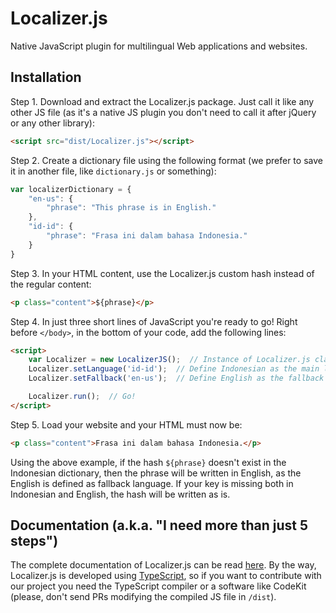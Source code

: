 # Localizer.js
Native JavaScript plugin for multilingual Web applications and websites.

## Installation

Step 1. Download and extract the Localizer.js package. Just call it like any other JS file (as it's a native JS plugin you don't need to call it after jQuery or any other library):
```html
<script src="dist/Localizer.js"></script>
```


Step 2. Create a dictionary file using the following format (we prefer to save it in another file, like `dictionary.js` or something):
```javascript
var localizerDictionary = {
	"en-us": {
		"phrase": "This phrase is in English."
	},
	"id-id": {
		"phrase": "Frasa ini dalam bahasa Indonesia."
	}
}
```


Step 3. In your HTML content, use the Localizer.js custom hash instead of the regular content:
```html
<p class="content">${phrase}</p>
```


Step 4. In just three short lines of JavaScript you're ready to go! Right before `</body>`, in the bottom of your code, add the following lines:
```html
<script>
	var Localizer = new LocalizerJS();  // Instance of Localizer.js class
	Localizer.setLanguage('id-id');  // Define Indonesian as the main language
	Localizer.setFallback('en-us');  // Define English as the fallback language

	Localizer.run();  // Go!
</script>
```


Step 5. Load your website and your HTML must now be:
```html
<p class="content">Frasa ini dalam bahasa Indonesia.</p>
```

Using the above example, if the hash `${phrase}` doesn't exist in the Indonesian dictionary, then the phrase will be written in English, as the English is defined as fallback language. If your key is missing both in Indonesian and English, the hash will be written as is.

## Documentation (a.k.a. "I need more than just 5 steps")

The complete documentation of Localizer.js can be read [here](https://github.com/sinaudev/Localizer.js/blob/master/README.md). By the way, Localizer.js is developed using [TypeScript](http://www.typescriptlang.org/), so if you want to contribute with our project you need the TypeScript compiler or a software like CodeKit (please, don't send PRs modifying the compiled JS file in `/dist`).
